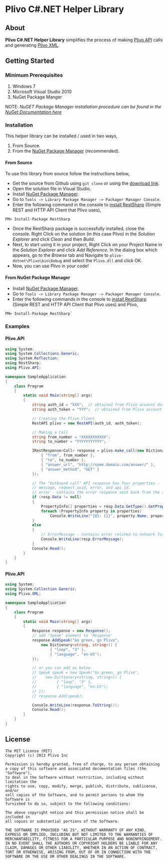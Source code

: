 Plivo C#.NET Helper Library
===========================

## About

__Plivo C#.NET Helper Library__ simplifies the process of making [Plivo API](http://plivo.com/docs/api/) calls and generating [Plivo XML](http://plivo.com/docs/xml/).

## Getting Started

### Minimum Prerequisites

1. Windows 7
2. Microsoft Visual Studio 2010
3. NuGet Package Manger

NOTE: _NuGET Package Manager installation procedure can be found in the [NuGet Documentation here](http://docs.nuget.org/docs/start-here/installing-nuget)_

### Installation

This helper library can be installed / used in two ways,

1. From Source.
2. From the [NuGet Package Manager](http://visualstudiogallery.msdn.microsoft.com/27077b70-9dad-4c64-adcf-c7cf6bc9970c) (recommended).

#### From Source

To use this library from source follow the instructions below, 

+ Get the source from Github using `git clone` or using the [download link](https://github.com/plivo/plivo-dotnet/archive/master.zip).
+ Open the solution file in Visual Studio.
+ Install [NuGet Package Manager](http://docs.nuget.org/docs/start-here/installing-nuget).
+ Go to `Tools -> Library Package Manager -> Packager Manager Console`.
+ Enter the following command in the console to [install RestSharp](https://www.nuget.org/packages/RestSharp) (Simple REST and HTTP API Client that Plivo uses),  
```
PM> Install-Package RestSharp
```
+ Once the RestSharp package is successfully installed, close the console. Right Click on the solution (in this case Plivo) in the _Solution Explorer_ and click _Clean_ and then _Build_.
+ Next, to start using it in your project, Right Click on your Project Name in the _Solution Explorer_ and click _Add Reference_. In the dialog box which appears, go to the _Browse_ tab and Navigate to `plivo-dotnet\Plivo\bin\Debug` and select the `Plivo.dll` and click OK.
+ Now, you can use Plivo in your code! 

#### From NuGet Package Manager

+ Install [NuGet Package Manager](http://docs.nuget.org/docs/start-here/installing-nuget).
+ Go to `Tools -> Library Package Manager -> Packager Manager Console`.
+ Enter the following commands in the console to [install RestSharp](https://www.nuget.org/packages/RestSharp) (Simple REST and HTTP API Client that Plivo uses) and Plivo,  
```
PM> Install-Package RestSharp`
```

### Examples

#### Plivo.API

```C#
using System;
using System.Collections.Generic;
using System.Reflection;
using RestSharp;
using Plivo.API;

namespace SampleApplication
{
    class Program
    {
        static void Main(string[] args)
        {
            string auth_id = "XXX";  // obtained from Plivo account dashboard
            string auth_token = "YYY";  // obtained from Plivo account dashboard

            // Creating the Plivo Client
            RestAPI plivo = new RestAPI(auth_id, auth_token);

            // Making a Call
            string from_number = "XXXXXXXXXXX";
            string to_number = "YYYYYYYYYYY";

            IRestResponse<Call> response = plivo.make_call(new Dictionary<string, string>() {
                { "from", from_number },
                { "to", to_number }, 
                { "answer_url", "http://some.domain.com/answer/" }, 
                { "answer_method", "GET" }
            });

            // The "Outbound call" API response has four properties -
            // message, request_uuid, error, and api_id.
            // error - contains the error response sent back from the server.
            if (resp.Data != null)
            {
                PropertyInfo[] properties = resp.Data.GetType().GetProperties();
                foreach (PropertyInfo property in properties)
                    Console.WriteLine("{0}: {1}", property.Name, property.GetValue(resp.Data, null);
            }
            else
            {
                // ErrorMessage - contains error related to network failure.
                Console.WriteLine(resp.ErrorMessage);
            }
            Console.Read();
        }
    }
}
```

#### Plivo.API

```C#
using System;
using System.Collection.Generic;
using Plivo.XML;

namespace SampleApplication
{
    class Program
    {
        static void Main(string[] args)
        {
            Response response = new Response();
            // add 'Speak' element to 'Response'
            response.AddSpeak("Go green, go Plivo", 
                new Dictionary<string, string>() {
                    { "loop", "3" },
                    { "language", "en-US");
            });

            // or you can add as below
            // Speak speak = new Speak("Go green, go Plivo", 
            //    new Dictionary<string, string>() {
            //         { "loop", "3" },
            //         { "language", "en-US");
            // });
            // response.Add(speak);

            Console.WriteLine(response.ToString());
            Console.Read();
        }
    }
}
```

## License

```
The MIT License (MIT)
Copyright (c) 2013 Plivo Inc

Permission is hereby granted, free of charge, to any person obtaining
a copy of this software and associated documentation files (the "Software"), 
to deal in the Software without restriction, including without limitation the 
rights to use, copy, modify, merge, publish, distribute, sublicense, and/or 
sell copies of the Software, and to permit persons to whom the Software is 
furnished to do so, subject to the following conditions:

The above copyright notice and this permission notice shall be included in 
all copies or substantial portions of the Software.

THE SOFTWARE IS PROVIDED "AS IS", WITHOUT WARRANTY OF ANY KIND, 
EXPRESS OR IMPLIED, INCLUDING BUT NOT LIMITED TO THE WARRANTIES OF 
MERCHANTABILITY, FITNESS FOR A PARTICULAR PURPOSE AND NONINFRINGEMENT. 
IN NO EVENT SHALL THE AUTHORS OR COPYRIGHT HOLDERS BE LIABLE FOR ANY 
CLAIM, DAMAGES OR OTHER LIABILITY, WHETHER IN AN ACTION OF CONTRACT, 
TORT OR OTHERWISE, ARISING FROM, OUT OF OR IN CONNECTION WITH THE 
SOFTWARE OR THE USE OR OTHER DEALINGS IN THE SOFTWARE.

```